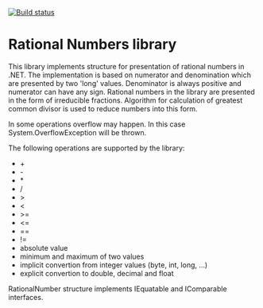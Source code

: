 [![Build status](https://ci.appveyor.com/api/projects/status/ly4kn3f900aw8i90/branch/master?svg=true)](https://ci.appveyor.com/project/IvanIakimov/rational-numbers/branch/master)

# Rational Numbers library

This library implements structure for presentation of rational numbers in .NET. The implementation is based on numerator and denomination which are presented by two 'long' values. Denominator is always positive and numerator can have any sign. Rational numbers in the library are presented in the form of irreducible fractions. Algorithm for calculation of greatest common divisor is used to reduce numbers into this form.

 In some operations overflow may happen. In this case System.OverflowException will be thrown.

 The following operations are supported by the library:

* \+
* \-
* \*
* /
* \>
* \<
* \>=
* \<=
* ==
* \!=
* absolute value
* minimum and maximum of two values
* implicit convertion from integer values (byte, int, long, ...)
* explicit convertion to double, decimal and float

RationalNumber structure implements IEquatable and IComparable interfaces.